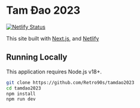 # Tam Đao 2023

[![Netlify Status](https://api.netlify.com/api/v1/badges/22b56618-1fb7-4058-aa97-a6fb98a44802/deploy-status)](https://app.netlify.com/sites/tamdao2023/deploys)

This site built with [Next.js](https://nextjs.org), and [Netlify](https://www.netlify.com/)

## Running Locally

This application requires Node.js v18+.

```sh
git clone https://github.com/Retro90s/tamdao2023
cd tamdao2023
npm install
npm run dev
```
